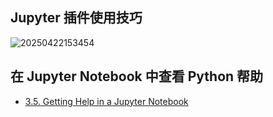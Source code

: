 ## Jupyter 插件使用技巧



![20250422153454](https://fig-lianxh.oss-cn-shenzhen.aliyuncs.com/20250422153454.png)


## 在 Jupyter Notebook 中查看 Python 帮助

- [3.5. Getting Help in a Jupyter Notebook](https://phaustin.github.io/Problem-Solving-with-Python/Jupyter-Notebooks/Getting-Help-in-a-Jupyter-Notebook.html)